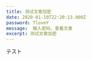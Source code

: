 ```yaml
---
title: 测试文章加密
date: 2020-01-10T22:20:13.000Z
password: TloveY
message:  输入密码，查看文章
excerpt: 测试文章加密
---
```



テスト